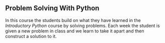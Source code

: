 ## Problem Solving With Python 

In this course the students build on what they have learned in the *_Introductory Python_* course by solving problems.  Each week the student is given a new problem in class and we learn to take it apart and then construct a solution to it.  
